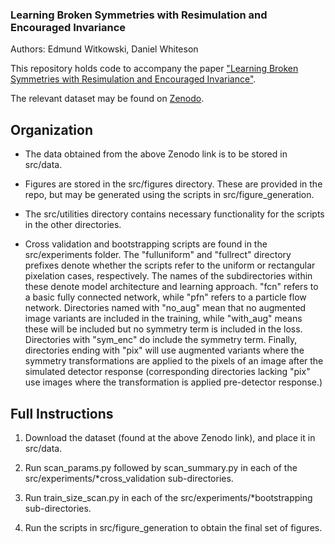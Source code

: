 ### Learning Broken Symmetries with Resimulation and Encouraged Invariance

Authors: Edmund Witkowski, Daniel Whiteson

This repository holds code to accompany the paper ["Learning Broken Symmetries with Resimulation and Encouraged Invariance"](https://arxiv.org/abs/2311.05952).

The relevant dataset may be found on [Zenodo](https://zenodo.org/records/13921968).

## Organization

* The data obtained from the above Zenodo link is to be stored in src/data.

* Figures are stored in the src/figures directory. These are provided in the repo, but may be generated using the scripts in src/figure_generation.

* The src/utilities directory contains necessary functionality for the scripts in the other directories.

* Cross validation and bootstrapping scripts are found in the src/experiments folder. The "fulluniform" and "fullrect" directory prefixes denote whether the scripts refer to the uniform or rectangular pixelation cases, respectively. The names of the subdirectories within these denote model architecture and learning approach. "fcn" refers to a basic fully connected network, while "pfn" refers to a particle flow network. Directories named with "no_aug" mean that no augmented image variants are included in the training, while "with_aug" means these will be included but no symmetry term is included in the loss. Directories with "sym_enc" do include the symmetry term. Finally, directories ending with "pix" will use augmented variants where the symmetry transformations are applied to the pixels of an image after the simulated detector response (corresponding directories lacking "pix" use images where the transformation is applied pre-detector response.)

## Full Instructions

1. Download the dataset (found at the above Zenodo link), and place it in src/data.

2. Run scan_params.py followed by scan_summary.py in each of the src/experiments/\*cross_validation sub-directories.

3. Run train_size_scan.py in each of the src/experiments/\*bootstrapping sub-directories.

4. Run the scripts in src/figure_generation to obtain the final set of figures.
